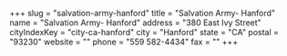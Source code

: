 +++
slug = "salvation-army-hanford"
title = "Salvation Army- Hanford"
name = "Salvation Army- Hanford"
address = "380 East Ivy Street"
cityIndexKey = "city-ca-hanford"
city = "Hanford"
state = "CA"
postal = "93230"
website = ""
phone = "559 582-4434"
fax = ""
+++
